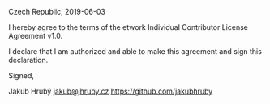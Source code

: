 Czech Republic, 2019-06-03

I hereby agree to the terms of the etwork Individual Contributor License
Agreement v1.0.

I declare that I am authorized and able to make this agreement and sign this
declaration.

Signed,

Jakub Hrubý jakub@jhruby.cz https://github.com/jakubhruby
